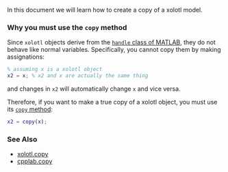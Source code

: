 In this document we will learn how to create a copy of a xolotl model. 

### Why you must use the `copy` method

Since `xolotl` objects derive from the [`handle` class of MATLAB](https://www.mathworks.com/help/matlab/matlab_oop/handle-objects.html), they do not behave like normal variables. Specifically, you cannot copy them by making assignations:

```matlab
% assuming x is a xolotl object
x2 = x; % x2 and x are actually the same thing
```

and changes in `x2` will automatically change `x` and vice versa.

Therefore, if you want to make a true copy of a xolotl object, you must use its [`copy` method](https://xolotl.readthedocs.io/en/master/reference/matlab/xolotl/#copy):

```matlab
x2 = copy(x);
```

### See Also


* [xolotl.copy](https://xolotl.readthedocs.io/en/master/reference/matlab/xolotl/#copy)
* [cpplab.copy](https://xolotl.readthedocs.io/en/master/reference/matlab/cpplab/#copy)
